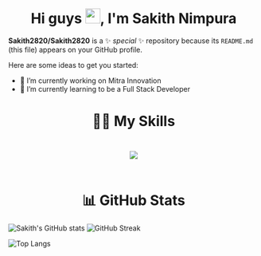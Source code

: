 

<h1 align="center">Hi guys <img src="https://media.giphy.com/media/hvRJCLFzcasrR4ia7z/giphy.gif" width="30px"/>, I'm Sakith Nimpura</h1>


**Sakith2820/Sakith2820** is a ✨ _special_ ✨ repository because its `README.md` (this file) appears on your GitHub profile.<br>

Here are some ideas to get you started:

- 🔭 I’m currently working on Mitra Innovation
- 🌱 I’m currently learning to be a Full Stack Developer

<h1 align="center"> 🤹‍♂️ My Skills</h1>

<div  style="padding:10">
  <p align="center " >
  <a href="https://skillicons.dev">
    <img src="https://skillicons.dev/icons?i=github,git,java,kotlin,html,css,react,typescript,js,bootstrap,spring,python,androidstudio,vscode,idea,figma,windows,selenium,neon" />
  </a>
</p>
</div>

<h1 align="center"> 📊 GitHub Stats </h1>


![Sakith's GitHub stats](https://github-readme-stats.vercel.app/api?username=Sakith2820&show_icons=true&theme=radical) ![GitHub Streak](https://github-readme-streak-stats.herokuapp.com/?user=Sakith2820&theme=radical)

![Top Langs](https://github-readme-stats.vercel.app/api/top-langs/?username=Sakith2820&layout=compact&theme=radical)





  


